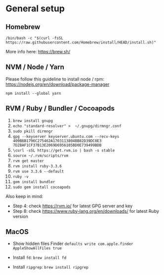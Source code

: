 # General setup

## Homebrew

`/bin/bash -c "$(curl -fsSL https://raw.githubusercontent.com/Homebrew/install/HEAD/install.sh)"
`

More info here: https://brew.sh/

## NVM / Node / Yarn

Please follow this guideline to install node / rpm: https://nodejs.org/en/download/package-manager

`npm install --global yarn`

## RVM / Ruby / Bundler / Cocoapods

1. `brew install gnupg`
2. `echo "standard-resolver" >  ~/.gnupg/dirmngr.conf`
3. `sudo pkill dirmngr`
4. `gpg --keyserver keyserver.ubuntu.com --recv-keys 409B6B1796C275462A1703113804BB82D39DC0E3 7D2BAF1CF37B13E2069D6956105BD0E739499BDB`
5. `\curl -sSL https://get.rvm.io | bash -s stable`
6. `source ~/.rvm/scripts/rvm`
7. `rvm get master`
8. `rvm install ruby-3.3.6`
9. `rvm use 3.3.6 --default`
10. `ruby -v`
11. `gem install bundler`
12. `sudo gem install cocoapods`

Also keep in mind:
- Step 4: check https://rvm.io/ for latest GPG server and key
- Step 8: check https://www.ruby-lang.org/en/downloads/ for latest Ruby version

## MacOS
- Show hidden files Finder
`defaults write com.apple.finder AppleShowAllFiles true`

- Install `fd`:
`brew install fd`

- Install `ripgrep`:
`brew install ripgrep`
